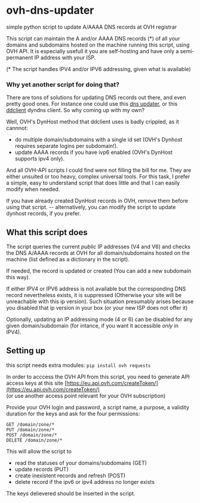 # ovh-dns-updater
simple python script to update A/AAAA DNS records at OVH registrar 


This script can maintain the A and/or AAAA DNS records (*)
of all your domains and subdomains hosted on the machine 
running this script, using OVH API. It is especially usefull it you are self-hosting and have only
a semi-permanent IP address with your ISP.

(* The script handles IPV4 and/or IPV6 addressing, given what
is available)

### Why yet another script for doing that?

There are tons of solutions for updating DNS records out there, and even pretty good ones.
For instance one could use this [dns updater](https://github.com/qdm12/ddns-updater),
or this [ddclient](https://github.com/ddclient/ddclient) dyndns client. So why coming up with my own?

Well, OVH's DynHost method that ddclient uses is badly crippled, as it cannnot:
- do multiple domain/subdomains with a single id set 
  (OVH's Dynhost requires separate logins per subdomain!).
- update AAAA records if you have ivp6 enabled 
  (OVH's DynHost supports ipv4 only).
  
And all OVH-API scripts I could find were not filling the bill for me. They are either unsuited or too heavy, complex universal tools.
For this task, I prefer a simple, easy to understand script that does little and that I can easily modify when needed.

If you have already created DynHost records in OVH, remove them before
 using that script. -- alternatively, you can modify the script to
 update dynhost records, if you prefer.

## What this script does

The script queries the current *public* IP addresses
(V4 and V6) and checks the DNS A/AAAA records at OVH for all
domain/subdomains hosted on the machine (list defined as a dictionary in the script). 

If needed, the record is updated or created (You can add a new
subdomain this way).

If either IPV4 or IPV6 address is not available but the corresponding
DNS record nevertheless exists, it is suppressed (Otherwise your site
will be unreachable with this ip version). Such situation presumably
arises because you disabled that ip version in your box (or your new
ISP does not offer it)

Optionally, updating an IP addressing mode (4 or 6) can be disabled for
any given domain/subdomain (for intance, if you want it accessible
 _only_ in IPV4).

## Setting up

this script needs extra modules:
`pip install ovh requests`

In order to acccess the OVH API from this script, 
you need to generate API access keys 
at this site [https://eu.api.ovh.com/createToken/](https://eu.api.ovh.com/createToken/)  
(or use another access point relevant for your OVH subscription)

Provide your OVH login and password, a script name, a purpose,
a validity duration for the keys and ask for the four permissions:
```
GET /domain/zone/*
PUT /domain/zone/*
POST /domain/zone/*
DELETE /domain/zone/*
```
This will allow the script to
- read the statuses of your domains/subdomains (GET)
- update records (PUT)
- create inexistent records and refresh (POST)
- delete record if the ipv6 or ipv4 address no longer exists

The keys delievered should be inserted in the script.
